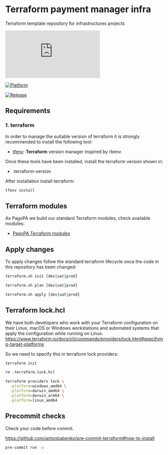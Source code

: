 # Terraform payment manager infra

Terraform template repository for infrastructures projects

[![Build Status](https://dev.azure.com/sia-dds/pm-iac-projects/_apis/build/status/pm-infra/pm-infra.deploy?repoName=pagopa%2Fpm-infra&branchName=main)](https://dev.azure.com/sia-dds/pm-iac-projects/_build/latest?definitionId=61&repoName=pagopa%2Fpm-infra&branchName=main)

[![Platform](https://img.shields.io/badge/Microsoft_Azure-0089D6?style=for-the-badge&logo=microsoft-azure&logoColor=white)](https://img.shields.io/badge/Microsoft_Azure-0089D6?style=for-the-badge&logo=microsoft-azure&logoColor=white)

[![Release](https://badgen.net/badge/release/v1.1.0/green?icon=azurepipelines)](https://badgen.net/badge/:subject/:status/:color?icon=github)

## Requirements

### 1. terraform

In order to manage the suitable version of terraform it is strongly recommended to install the following tool:

- [tfenv](https://github.com/tfutils/tfenv): **Terraform** version manager inspired by rbenv.

Once these tools have been installed, install the terraform version shown in:

- .terraform-version

After installation install terraform:

```sh
tfenv install
```

## Terraform modules

As PagoPA we build our standard Terraform modules, check available modules:

- [PagoPA Terraform modules](https://github.com/search?q=topic%3Aterraform-modules+org%3Apagopa&type=repositories)

## Apply changes

To apply changes follow the standard terraform lifecycle once the code in this repository has been changed:

```sh
terraform.sh init [dev|uat|prod]

terraform.sh plan [dev|uat|prod]

terraform.sh apply [dev|uat|prod]
```

## Terraform lock.hcl

We have both developers who work with your Terraform configuration on their Linux, macOS or Windows workstations and automated systems that apply the configuration while running on Linux.
https://www.terraform.io/docs/cli/commands/providers/lock.html#specifying-target-platforms

So we need to specify this in terraform lock providers:

```sh
terraform init

rm .terraform.lock.hcl

terraform providers lock \
  -platform=windows_amd64 \
  -platform=darwin_amd64 \
  -platform=darwin_arm64 \
  -platform=linux_amd64
```

## Precommit checks

Check your code before commit.

https://github.com/antonbabenko/pre-commit-terraform#how-to-install

```sh
pre-commit run -a
```
